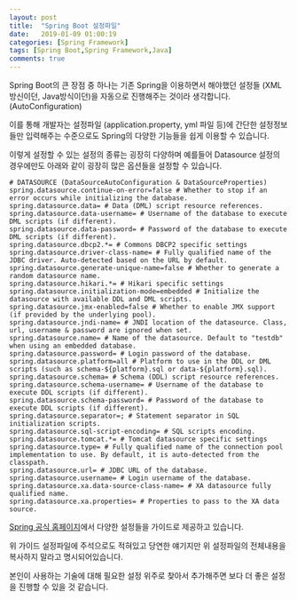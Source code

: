 ```yaml
---
layout: post
title:  "Spring Boot 설정파일"
date:   2019-01-09 01:00:19
categories: [Spring Framework]
tags: [Spring Boot,Spring Framework,Java]
comments: true
---
```

Spring Boot의 큰 장점 중 하나는 기존 Spring을 이용하면서 해야했던 설정들 (XML방신이던, Java방식이던)을 자동으로 진행해주는 것이라 생각합니다. (AutoConfiguration)

이를 통해 개발자는 설정파일 (application.property, yml 파일 등)에 간단한 설정정보들만 입력해주는 수준으로도 Spring의 다양한 기능들을 쉽게 이용할 수 있습니다.

이렇게 설정할 수 있는 설정의 종류는 굉장히 다양하며 예를들어 Datasource 설정의 경우에만도 아래와 같이 굉장히 많은 옵션들을 설정할 수 있습니다.

<!--more-->

```properties
# DATASOURCE (DataSourceAutoConfiguration & DataSourceProperties)
spring.datasource.continue-on-error=false # Whether to stop if an error occurs while initializing the database.
spring.datasource.data= # Data (DML) script resource references.
spring.datasource.data-username= # Username of the database to execute DML scripts (if different).
spring.datasource.data-password= # Password of the database to execute DML scripts (if different).
spring.datasource.dbcp2.*= # Commons DBCP2 specific settings
spring.datasource.driver-class-name= # Fully qualified name of the JDBC driver. Auto-detected based on the URL by default.
spring.datasource.generate-unique-name=false # Whether to generate a random datasource name.
spring.datasource.hikari.*= # Hikari specific settings
spring.datasource.initialization-mode=embedded # Initialize the datasource with available DDL and DML scripts.
spring.datasource.jmx-enabled=false # Whether to enable JMX support (if provided by the underlying pool).
spring.datasource.jndi-name= # JNDI location of the datasource. Class, url, username & password are ignored when set.
spring.datasource.name= # Name of the datasource. Default to "testdb" when using an embedded database.
spring.datasource.password= # Login password of the database.
spring.datasource.platform=all # Platform to use in the DDL or DML scripts (such as schema-${platform}.sql or data-${platform}.sql).
spring.datasource.schema= # Schema (DDL) script resource references.
spring.datasource.schema-username= # Username of the database to execute DDL scripts (if different).
spring.datasource.schema-password= # Password of the database to execute DDL scripts (if different).
spring.datasource.separator=; # Statement separator in SQL initialization scripts.
spring.datasource.sql-script-encoding= # SQL scripts encoding.
spring.datasource.tomcat.*= # Tomcat datasource specific settings
spring.datasource.type= # Fully qualified name of the connection pool implementation to use. By default, it is auto-detected from the classpath.
spring.datasource.url= # JDBC URL of the database.
spring.datasource.username= # Login username of the database.
spring.datasource.xa.data-source-class-name= # XA datasource fully qualified name.
spring.datasource.xa.properties= # Properties to pass to the XA data source.
```

[Spring 공식 홈페이지](https://docs.spring.io)에서 다양한 설정들을 가이드로 제공하고 있습니다.

위 가이드 설정파일에 주석으로도 적혀있고 당연한 얘기지만 위 설정파일의 전체내용을 복사하지 말라고 명시되어있습니다.

본인이 사용하는 기술에 대해 필요한 설정 위주로 찾아서 추가해주면 보다 더 좋은 설정을 진행할 수 있을 것 같습니다.
